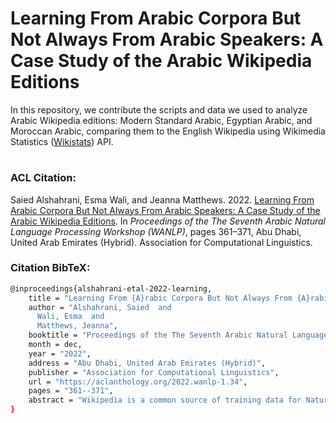 # Learning From Arabic Corpora But Not  Always  From Arabic  Speakers: A Case Study of the Arabic Wikipedia Editions

In this repository, we contribute the scripts and data we used to analyze Arabic Wikipedia editions: Modern Standard Arabic, Egyptian Arabic, and Moroccan Arabic, comparing them to the English Wikipedia using Wikimedia Statistics ([Wikistats](https://stats.wikimedia.org/#/all-projects)) API. 

<!-- The results of this analysis have been used  in our **accepted** paper "***Learning From Arabic Corpora But Not Always From Arabic Speakers: A Case Study of the Arabic Wikipedia Editions***" in [the Seventh Arabic Natural Language Processing Workshop (WANLP 2022)](https://sites.google.com/view/wanlp2022/), EMNLP 2022, Abu Dhabi, UAE (Dec 8th, 2022). -->



# 

### ACL Citation:

Saied Alshahrani, Esma Wali, and Jeanna Matthews. 2022. [Learning From Arabic Corpora But Not Always From Arabic Speakers: A Case Study of the Arabic Wikipedia Editions](https://aclanthology.org/2022.wanlp-1.34/). In *Proceedings of the The Seventh Arabic Natural Language Processing Workshop (WANLP)*, pages 361–371, Abu Dhabi, United Arab Emirates (Hybrid). Association for Computational Linguistics.

### Citation BibTeX:
``` bash
@inproceedings{alshahrani-etal-2022-learning,
    title = "Learning From {A}rabic Corpora But Not Always From {A}rabic Speakers: A Case Study of the {A}rabic {W}ikipedia Editions",
    author = "Alshahrani, Saied  and
      Wali, Esma  and
      Matthews, Jeanna",
    booktitle = "Proceedings of the The Seventh Arabic Natural Language Processing Workshop (WANLP)",
    month = dec,
    year = "2022",
    address = "Abu Dhabi, United Arab Emirates (Hybrid)",
    publisher = "Association for Computational Linguistics",
    url = "https://aclanthology.org/2022.wanlp-1.34",
    pages = "361--371",
    abstract = "Wikipedia is a common source of training data for Natural Language Processing (NLP) research, especially as a source for corpora in languages other than English. However, for many downstream NLP tasks, it is important to understand the degree to which these corpora reflect representative contributions of native speakers. In particular, many entries in a given language may be translated from other languages or produced through other automated mechanisms. Language models built using corpora like Wikipedia can embed history, culture, bias, stereotypes, politics, and more, but it is important to understand whose views are actually being represented. In this paper, we present a case study focusing specifically on differences among the Arabic Wikipedia editions (Modern Standard Arabic, Egyptian, and Moroccan). In particular, we document issues in the Egyptian Arabic Wikipedia with automatic creation/generation and translation of content pages from English without human supervision. These issues could substantially affect the performance and accuracy of Large Language Models (LLMs) trained from these corpora, producing models that lack the cultural richness and meaningful representation of native speakers. Fortunately, the metadata maintained by Wikipedia provides visibility into these issues, but unfortunately, this is not the case for all corpora used to train LLMs.",
}
```
